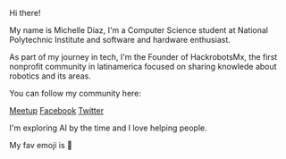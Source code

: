 Hi there!

My name is Michelle Diaz, I'm a Computer Science student at National Polytechnic Institute and software and hardware enthusiast.

As part of my journey in tech, I'm the Founder of HackrobotsMx, the first nonprofit community in latinamerica focused on sharing knowlede about robotics and its areas.

You can follow my community here:

[Meetup](meetup.com/es-ES/HackrobotsMX/)
[Facebook](https://www.facebook.com/HackRobotsMX/)
[Twitter](https://twitter.com/HackRobotsMX?lang=es)

I'm exploring AI by the time and I love helping people.

My fav emoji is :monkey:
